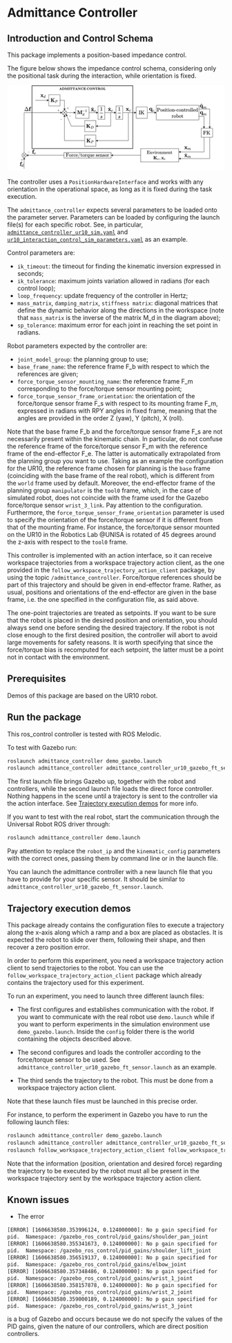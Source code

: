 # Admittance Controller

## Introduction and Control Schema

This package implements a position-based impedance control.

The figure below shows the impedance control schema, considering only the positional task during the interaction, while orientation is fixed.

![image](doc/media/admittance_controller_scheme.png)

The controller uses a `PositionHardwareInterface` and works with any orientation in the operational space, as long as it is fixed during the task execution.

The `admittance_controller` expects several parameters to be loaded onto the parameter server. Parameters can be loaded by configuring the launch file(s) for each specific robot. See, in particular, [`admittance_controller_ur10_sim.yaml`](../../ur10_acg_configuration/config/admittance_controller_ur10_sim.yaml) and [`ur10_interaction_control_sim_parameters.yaml`](../../ur10_acg_configuration/config/ur10_interaction_control_sim_parameters.yaml) as an example.

Control parameters are:

- `ik_timeout`: the timeout for finding the kinematic inversion expressed in seconds;
- `ik_tolerance`: maximum joints variation allowed in radians (for each control loop);
- `loop_frequency`: update frequency of the controller in Hertz;
- `mass_matrix`, `damping_matrix`, `stiffness matrix`: diagonal matrices that define the dynamic behavior along the directions in the workspace (note that `mass_matrix` is the inverse of the matrix M_d in the diagram above);
- `sp_tolerance`: maximum error for each joint in reaching the set point in radians.

Robot parameters expected by the controller are:

- `joint_model_group`: the planning group to use;
- `base_frame_name`: the reference frame F_b with respect to which the references are given;
- `force_torque_sensor_mounting_name`: the reference frame F_m corresponding to the force/torque sensor mounting point;
- `force_torque_sensor_frame_orientation`: the orientation of the force/torque sensor frame F_s with respect to its mounting frame F_m, expressed in radians with RPY angles in fixed frame, meaning that the angles are provided in the order Z (yaw), Y (pitch), X (roll).

Note that the base frame F_b and the force/torque sensor frame F_s are not necessarily present within the kinematic chain. In particular, do not confuse the reference frame of the force/torque sensor F_m with the reference frame of the end-effector F_e. The latter is automatically extrapolated from the planning group you want to use.
Taking as an example the configuration for the UR10, the reference frame chosen for planning is the `base` frame (coinciding with the base frame of the real robot), which is different from the `world` frame used by default. Moreover, the end-effector frame of the planning group `manipulator` is the `tool0` frame, which, in the case of simulated robot, does not coincide with the frame used for the Gazebo force/torque sensor `wrist_3_link`. Pay attention to the configuration.
Furthermore, the `force_torque_sensor_frame_orientation` parameter is used to specify the orientation of the force/torque sensor if it is different from that of the mounting frame. For instance, the force/torque sensor mounted on the UR10 in the Robotics Lab @UNISA is rotated of 45 degrees around the z-axis with respect to the `tool0` frame.

This controller is implemented with an action interface, so it can receive workspace trajectories from a workspace trajectory action client, as the one provided in the `follow_workspace_trajectory_action_client` package, by using the topic `/admittance_controller`. Force/torque references should be part of this trajectory and should be given in end-effector frame. Rather, as usual, positions and orientations of the end-effector are given in the base frame, i.e. the one specified in the configuration file, as said above.

The one-point trajectories are treated as setpoints. If you want to be sure that the robot is placed in the desired position and orientation, you should always send one before sending the desired trajectory. If the robot is not close enough to the first desired position, the controller will abort to avoid large movements for safety reasons. It is worth specifying that since the force/torque bias is recomputed for each setpoint, the latter must be a point not in contact with the environment.

## Prerequisites

Demos of this package are based on the UR10 robot.

## Run the package

This ros_control controller is tested with ROS Melodic.

To test with Gazebo run:

```bash
roslaunch admittance_controller demo_gazebo.launch
roslaunch admittance_controller admittance_controller_ur10_gazebo_ft_sensor.launch
```

The first launch file brings Gazebo up, together with the robot and controllers, while the second launch file loads the direct force controller. Nothing happens in the scene until a trajectory is sent to the controller via the action interface. See [Trajectory execution demos](#trajectory-execution-demos) for more info.

If you want to test with the real robot, start the communication through the Universal Robot ROS driver through:

```bash
roslaunch admittance_controller demo.launch
```

Pay attention to replace the `robot_ip` and the `kinematic_config` parameters with the correct ones, passing them by command line or in the launch file.

You can launch the admittance controller with a new launch file that you have to provide for your specific sensor. It should be similar to `admittance_controller_ur10_gazebo_ft_sensor.launch`.

## Trajectory execution demos

This package already contains the configuration files to execute a trajectory along the x-axis along which a ramp and a box are placed as obstacles. It is expected the robot to slide over them, following their shape, and then recover a zero position error.

In order to perform this experiment, you need a workspace trajectory action client to send trajectories to the robot. You can use the `follow_workspace_trajectory_action_client` package which already contains the trajectory used for this experiment.

To run an experiment, you need to launch three different launch files:

- The first configures and establishes communication with the robot. If you want to communicate with the real robot use `demo.launch` while if you want to perform experiments in the simulation environment use `demo_gazebo.launch`. Inside the `config` folder there is the world containing the objects described above.

- The second configures and loads the controller according to the force/torque sensor to be used. See `admittance_controller_ur10_gazebo_ft_sensor.launch` as an example.

- The third sends the trajectory to the robot. This must be done from a workspace trajectory action client.

Note that these launch files must be launched in this precise order.

For instance, to perform the experiment in Gazebo you have to run the following launch files:

```bash
roslaunch admittance_controller demo_gazebo.launch 
roslaunch admittance_controller admittance_controller_ur10_gazebo_ft_sensor.launch
roslaunch follow_workspace_trajectory_action_client follow_workspace_trajectory_action_client.launch filename:=ur10_gazebo_180s_0N_const.traj
```

Note that the information (position, orientation and desired force) regarding the trajectory to be executed by the robot must all be present in the workspace trajectory sent by the workspace trajectory action client.

## Known issues

- The error

```text
[ERROR] [1606638580.353996124, 0.124000000]: No p gain specified for pid.  Namespace: /gazebo_ros_control/pid_gains/shoulder_pan_joint
[ERROR] [1606638580.355341673, 0.124000000]: No p gain specified for pid.  Namespace: /gazebo_ros_control/pid_gains/shoulder_lift_joint
[ERROR] [1606638580.356519137, 0.124000000]: No p gain specified for pid.  Namespace: /gazebo_ros_control/pid_gains/elbow_joint
[ERROR] [1606638580.357348486, 0.124000000]: No p gain specified for pid.  Namespace: /gazebo_ros_control/pid_gains/wrist_1_joint
[ERROR] [1606638580.358157878, 0.124000000]: No p gain specified for pid.  Namespace: /gazebo_ros_control/pid_gains/wrist_2_joint
[ERROR] [1606638580.359000189, 0.124000000]: No p gain specified for pid.  Namespace: /gazebo_ros_control/pid_gains/wrist_3_joint
```

is a bug of Gazebo and occurs because we do not specify the values of the PID gains, given the nature of our controllers, which are direct position controllers.
